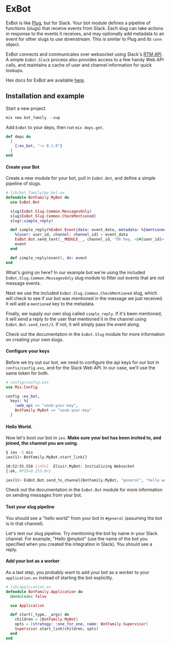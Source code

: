 # ExBot

ExBot is like [Plug](https://github.com/elixir-plug/plug), but for Slack.
Your bot module defines a pipeline of functions (slugs) that receive events from Slack. Each slug can take actions in response to the events it receives, and may optionally add metadata to an event for other slugs to use downstream. This is similar to Plug and its `conn` object.

ExBot connects and communicates over websocket using Slack's [RTM API](https://api.slack.com/rtm). A simple `ExBot.Slack` process also provides access to a few handy Web API calls, and maintains a cache of user and channel information for quick lookups.

Hex docs for ExBot are available [here](https://hexdocs.pm/ex_bot).

## Installation and example

Start a new project.

```elixir
mix new bot_family --sup
```

Add `ExBot` to your deps, then run `mix deps.get`.

```elixir
def deps do
  [
    {:ex_bot, "~> 0.1.0"}
  ]
end
```

#### Create your Bot
Create a new module for your bot, pull in `ExBot.Bot`, and define a simple pipeline of slugs.

```elixir
# lib/bot_family/my_bot.ex
defmodule BotFamily.MyBot do
  use ExBot.Bot

  slug(ExBot.Slug.Common.MessagesOnly)
  slug(ExBot.Slug.Common.CheckMentioned)
  slug(:simple_reply)

  def simple_reply(%ExBot.Event{data: event_data, metadata: %{mentioned: true}} = event) do
    %{user: user_id, channel: channel_id} = event_data
    ExBot.Bot.send_text(__MODULE__, channel_id, "Oh hey, <@#{user_id}>!")
    event
  end

  def simple_reply(event), do: event
end
```

What's going on here? In our example bot we're using the included `ExBot.Slug.Common.MessagesOnly` slug module to filter out events that are _not_ message events. 

Next we use the included `ExBot.Slug.Common.CheckMentioned` slug, which will check to see if our bot was mentioned in the message we just received. It will add a `mentioned` key to the metadata. 

Finally, we supply our own slug called `simple_reply`. If it's been mentioned, it will send a reply to the user that mentioned it in the channel using `ExBot.Bot.send_text/3`. If not, it will simply pass the event along.

Check out the documentation in the `ExBot.Slug` module for more information on creating your own slugs.

#### Configure your keys
Before we try out our bot, we need to configure the api keys for our bot in `confix/config.exs`, and for the Slack Web API. In our case, we'll use the same token for both.

```elixir
# config/config.exs
use Mix.Config

config :ex_bot,
  keys: %{
    :web_api => "xoxb-your-key",
    BotFamily.MyBot => "xoxb-your-key"
  }
```

#### Hello World.

Now let's boot our bot in `iex`. **Make sure your bot has been invited to, and joined, the channel you are using.**

```bash
$ iex -S mix
iex(1)> BotFamily.MyBot.start_link()

10:52:55.558 [info]  Elixir.MyBot: Initializing Websocket
{:ok, #PID<0.253.0>}

iex(1)> ExBot.Bot.send_to_channel(BotFamily.MyBot, "general", "hello world")
```

Check out the documentation in the `ExBot.Bot` module for more information on sending messages from your bot.

#### Test your slug pipeline

You should see a "hello world" from your bot in `#general` (assuming the bot is in that channel).

Let's test our slug pipeline. Try mentioning the bot by name in your Slack channel. For example, "Hello @mybot" (use the name of the bot you specified when you created the integration in Slack). You should see a reply.

#### Add your bot as a worker
As a last step, you probably want to add your bot as a worker to your `application.ex` instead of starting the bot explicitly.

```elixir
# lib/application.ex
defmodule BotFamily.Application do
  @moduledoc false

  use Application

  def start(_type, _args) do
    children = [BotFamily.MyBot]
    opts = [strategy: :one_for_one, name: BotFamily.Supervisor]
    Supervisor.start_link(children, opts)
  end
end
```
